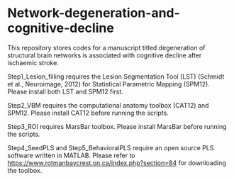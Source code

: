 # Network-degeneration-and-cognitive-decline
This repository stores codes for a manuscript titled degeneration of structural brain networks is associated with cognitive decline after ischaemic stroke.

Step1_Lesion_filling requires the Lesion Segmentation Tool (LST) (Schmidt et al., Neuroimage, 2012) for Statistical Parametric Mapping (SPM12). Please install both LST and SPM12 first.

Step2_VBM requires the computational anatomy toolbox (CAT12) and SPM12. Please install CAT12 before running the scripts.

Step3_ROI requires MarsBar toolbox. Please install MarsBar before running the scripts.

Step4_SeedPLS and Step5_BehavioralPLS require an open source PLS software written in MATLAB. Please refer to https://www.rotmanbaycrest.on.ca/index.php?section=84 for downloading the toolbox.
